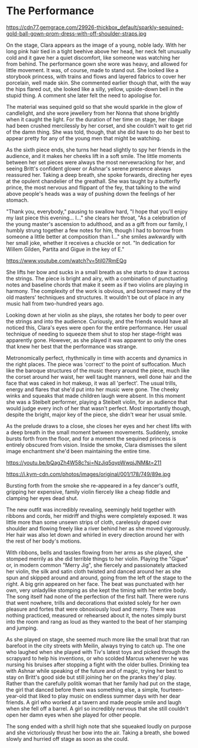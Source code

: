 # The Performance

https://cdn77.gemgrace.com/29926-thickbox_default/sparkly-sequined-gold-ball-gown-prom-dress-with-off-shoulder-straps.jpg

On the stage, Clara appears as the image of a young, noble lady. With her long pink hair tied in a tight beehive above her head, her neck felt unusually cold and it gave her a quiet discomfort, like someone was watching her from behind. The performance gown she wore was heavy, and allowed for little movement. It was, of course, made to stand out. She looked like a storybook princess, with trains and flows and layered fabrics to cover her porcelain, well made skin. She commented earlier though that, with the way the hips flared out, she looked like a silly, yellow, upside-down bell in the stupid thing. A comment she later felt the need to apologise for. 

The material was sequined gold so that she would sparkle in the glow of candlelight, and she wore jewellery from her Nonna that shone brightly when it caught the light. For the duration of her time on stage, her ribage had been crushed mercilessly by her corset, and she couldn't wait to get rid of the damn thing. She was told, though, that she did have to do her best to appear pretty for any of the young men that might be watching.

As the sixth piece ends, she turns her head slightly to spy her friends in the audience, and it makes her cheeks lift in a soft smile. The little moments between her set pieces were always the most nervewracking for her, and seeing Britt's confident glower or Ashnar's serene presence always reassured her. Taking a deep breath, she spoke forwards, directing her eyes at the opulent chandelier of the greathall. She was taught by a butterfly prince, the most nervous and flippant of the fey, that talking to the wind above people's heads was a way of pushing down the feelings of her stomach.

"Thank you, everybody," pausing to swallow hard, "I hope that you'll enjoy my last piece this evening... I..." she clears her throat, "As a celebration of the young master's ascension to adulthood, and as a gift from our family, I humbly strung together a few notes for him, though I had to borrow from someone a little better at composition than I..." she smiles awkwardly with her small joke, whether it receives a chuckle or not. "In dedication for Willem Gilden, Partita and Gigue in the key of E."

https://www.youtube.com/watch?v=5tjl07RmEQg

She lifts her bow and sucks in a small breath as she starts to draw it across the strings. The piece is bright and airy, with a combination of punctuating notes and baseline chords that make it seem as if two violins are playing in harmony. The complexity of the work is obvious, and borrowed many of the old masters' techniques and structures. It wouldn't be out of place in any music hall from two-hundred years ago.

Looking down at her violin as she plays, she rotates her body to peer over the strings and into the audience.  Curiously, and the friends would have all noticed this, Clara's eyes were open for the entire performance. Her usual technique of needing to squeeze them shut to stop her stage-fright was apparently gone. However, as she played it was apparent to only the ones that knew her best that the performance  was strange.

Metronomically perfect, rhythmically in time with accents and dynamics in the right places. The piece was 'correct' to the point of suffocation. Much like the baroque structures of the music theory around the piece, much like the corset around her waist, her well taught manners, well done hair and the face that was caked in hot makeup, it was all 'perfect'. The usual trills, energy and flares that she'd put into her music were gone. The cheeky winks and squeaks that made children laugh were absent. In this moment she was a Steibelt performer, playing a Steibelt violin, for an audience that would judge every inch of her that wasn't perfect. Most importantly though, despite the bright, major key of the piece, she didn't wear her usual smile.

As the prelude draws to a close, she closes her eyes and her chest lifts with a deep breath in the small moment between movements. Suddenly, smoke bursts forth from the floor, and for a moment the sequined princess is entirely obscured from vision. Inside the smoke, Clara dismisses the silent image enchantment she'd been maintaining the entire time. 

https://youtu.be/bQagZh4W58c?si=NzJiq5qypWwqjJNM&t=211

https://i.kym-cdn.com/photos/images/original/001/178/749/89e.jpg  

Bursting forth from the smoke she re-appeared in a fey dancer's outfit, gripping her expensive, family violin fiercely like a cheap fiddle and clamping her eyes dead shut. 

The new outfit was incredibly revealing, seemingly held together with ribbons and cords, her midriff and thighs were completely exposed. It was little more than some unsewn strips of cloth, carelessly draped over shoulder and flowing freely like a river behind her as she moved vigorously. Her hair was also let down and whirled in every direction around her with the rest of her body's motions.

With ribbons, bells and tassles flowing from her arms as she played, she stomped merrily as she did terrible things to her violin. Playing the "Gigue" or, in modern common "Merry Jig", she fiercely and passionately attacked her violin, the silk and satin cloth twisted and danced around her as she spun and skipped around and around, going from the left of the stage to the right. A big grin appeared on her face. The beat was punctuated with her own, very unladylike stomping as she kept the timing with her entire body. The song itself had none of the perfection of the first half. There were runs that went nowhere, trills and decorations that existed solely for her own pleasure and fortes that were obnoxiously loud and merry. There was nothing practiced, measured or rehearsed about it, the notes simply burst into the room and rang as loud as they wanted to the beat of her stamping and jumping.

As she played on stage, she seemed much more like the small brat that ran barefoot in the city streets with Meilin, always trying to catch up. The one who laughed when she played with Tiv's latest toys and picked through the scrapyard to help his inventions, or who scolded Marcus whenever he was nursing his bruises after stopping a fight with the older bullies. Drinking tea with Ashnar while speaking of the future and of magic, trying her best to stay on Britt's good side but still joining her on the pranks they'd play. Rather than the carefully politik woman that her family had put on the stage, the girl that danced before them was something else, a simple, fourteen-year-old that liked to play music on endless summer days with her dear friends. A girl who worked at a tavern and made people smile and laugh when she fell off a barrel. A girl so incredibly nervous that she still couldn't open her damn eyes when she played for other people.

The song ended with a shrill high note that she squeaked loudly on purpose and she victoriously thrust her bow into the air. Taking a breath, she bowed slowly and hurried off stage as soon as she could. 
